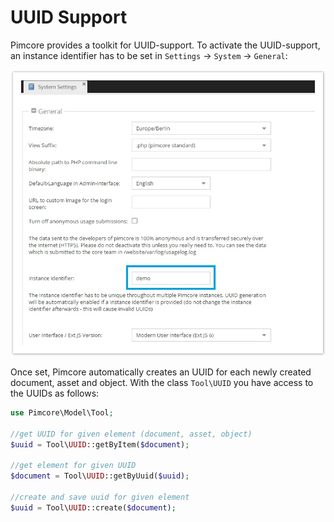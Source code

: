# UUID Support
Pimcore provides a toolkit for UUID-support. To activate the UUID-support, an instance identifier 
has to be set in `Settings` -> `System` -> `General`:

![UUID Support Config](../img/uuid-support-config.jpg)

Once set, Pimcore automatically creates an UUID for each newly created document, asset and object. 
With the class `Tool\UUID` you have access to the UUIDs as follows:

```php
use Pimcore\Model\Tool;
  
//get UUID for given element (document, asset, object)
$uuid = Tool\UUID::getByItem($document);
 
//get element for given UUID
$document = Tool\UUID::getByUuid($uuid);
 
//create and save uuid for given element
$uuid = Tool\UUID::create($document);
```

